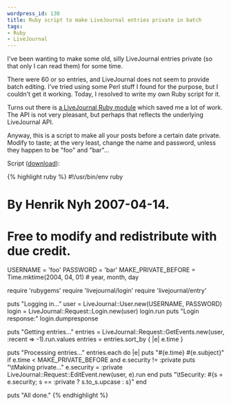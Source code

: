 ```yaml
--- 
wordpress_id: 130
title: Ruby script to make LiveJournal entries private in batch
tags: 
- Ruby
- LiveJournal
---
```

I've been wanting to make some old, silly LiveJournal entries private (so that only I can read them) for some time.

There were 60 or so entries, and LiveJournal does not seem to provide batch editing. I've tried using some Perl stuff I found for the purpose, but I couldn't get it working. Today, I resolved to write my own Ruby script for it.

<!--more-->

Turns out there is <a href="http://neugierig.org/software/livejournal/ruby/">a LiveJournal Ruby module</a> which saved me a lot of work. The API is not very pleasant, but perhaps that reflects the underlying LiveJournal API.

Anyway, this is a script to make all your posts before a certain date private. Modify to taste; at the very least, change the name and password, unless they happen to be "foo" and "bar"…

Script (<a href="http://svn.nyh.se/ruby/LiveJournal%20make%20entries%20private.rb">download</a>):

{% highlight ruby %}
#!/usr/bin/env ruby
# By Henrik Nyh 2007-04-14.
# Free to modify and redistribute with due credit.

USERNAME = 'foo'
PASSWORD = 'bar'
MAKE_PRIVATE_BEFORE = Time.mktime(2004, 04, 01)  # year, month, day


require 'rubygems'
require 'livejournal/login'
require 'livejournal/entry'

puts "Logging in..."
user = LiveJournal::User.new(USERNAME, PASSWORD)
login = LiveJournal::Request::Login.new(user)
login.run
puts "Login response:"
login.dumpresponse

puts "Getting entries..."
entries = LiveJournal::Request::GetEvents.new(user, :recent => -1).run.values
entries = entries.sort_by { |e| e.time }

puts "Processing entries..."
entries.each do |e|
  puts "#{e.time} #{e.subject}"
  if e.time < MAKE_PRIVATE_BEFORE and e.security != :private
    puts "\tMaking private..."
    e.security = :private
    LiveJournal::Request::EditEvent.new(user, e).run
  end
  puts "\tSecurity: #{s = e.security;  s == :private ? s.to_s.upcase : s}"
end

puts "All done."
{% endhighlight %}

